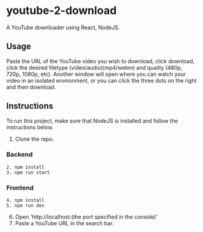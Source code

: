 # youtube-2-download
 A YouTube downloader using React, NodeJS.

## Usage
  Paste the URL of the YouTube video you wish to download, click download, click the desired filetype (video/audio)(mp4/webm) and quality (480p, 720p, 1080p, etc). Another window will open where you can watch your video in an isolated environment, or you can click the three dots on the right and then download. 
## Instructions
  To run this project, make sure that NodeJS is installed
  and follow the instructions below.

  1. Clone the repo.
  ### Backend
    2. npm install
    3. npm run start
  ### Frontend
    4. npm install
    5. npm run dev
  6. Open 'http://localhost:(the port specified in the console)'
  7. Paste a YouTube URL in the search bar.

